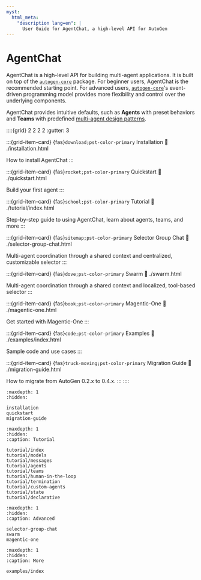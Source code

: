 ```yaml
---
myst:
  html_meta:
    "description lang=en": |
      User Guide for AgentChat, a high-level API for AutoGen
---
```


# AgentChat

AgentChat is a high-level API for building multi-agent applications.
It is built on top of the [`autogen-core`](../core-user-guide/index.md) package.
For beginner users, AgentChat is the recommended starting point.
For advanced users, [`autogen-core`](../core-user-guide/index.md)'s event-driven
programming model provides more flexibility and control over the underlying components.

AgentChat provides intuitive defaults, such as **Agents** with preset
behaviors and **Teams** with predefined [multi-agent design patterns](../core-user-guide/design-patterns/intro.md).

::::{grid} 2 2 2 2
:gutter: 3

:::{grid-item-card} {fas}`download;pst-color-primary` Installation
:link: ./installation.html

How to install AgentChat
:::

:::{grid-item-card} {fas}`rocket;pst-color-primary` Quickstart
:link: ./quickstart.html

Build your first agent
:::

:::{grid-item-card} {fas}`school;pst-color-primary` Tutorial
:link: ./tutorial/index.html

Step-by-step guide to using AgentChat, learn about agents, teams, and more
:::

:::{grid-item-card} {fas}`sitemap;pst-color-primary` Selector Group Chat
:link: ./selector-group-chat.html

Multi-agent coordination through a shared context and centralized, customizable selector
:::

:::{grid-item-card} {fas}`dove;pst-color-primary` Swarm
:link: ./swarm.html

Multi-agent coordination through a shared context and localized, tool-based selector
:::

:::{grid-item-card} {fas}`book;pst-color-primary` Magentic-One
:link: ./magentic-one.html

Get started with Magentic-One
:::

:::{grid-item-card} {fas}`code;pst-color-primary` Examples
:link: ./examples/index.html

Sample code and use cases
:::

:::{grid-item-card} {fas}`truck-moving;pst-color-primary` Migration Guide
:link: ./migration-guide.html

How to migrate from AutoGen 0.2.x to 0.4.x.
:::
::::

```{toctree}
:maxdepth: 1
:hidden:

installation
quickstart
migration-guide
```

```{toctree}
:maxdepth: 1
:hidden:
:caption: Tutorial

tutorial/index
tutorial/models
tutorial/messages
tutorial/agents
tutorial/teams
tutorial/human-in-the-loop
tutorial/termination
tutorial/custom-agents
tutorial/state
tutorial/declarative
```

```{toctree}
:maxdepth: 1
:hidden:
:caption: Advanced

selector-group-chat
swarm
magentic-one
```

```{toctree}
:maxdepth: 1
:hidden:
:caption: More

examples/index
```
